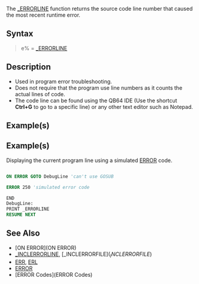 The [_ERRORLINE](_ERRORLINE) function returns the source code line number that caused the most recent runtime error.


## Syntax

> e% = [_ERRORLINE](_ERRORLINE)


## Description

* Used in program error troubleshooting.
* Does not require that the program use line numbers as it counts the actual lines of code.
* The code line can be found using the QB64 IDE (Use the shortcut **Ctrl+G** to go to a specific line) or any other text editor such as Notepad.


## Example(s)

## Example(s)
 Displaying the current program line using a simulated [ERROR](ERROR) code.

```vb

ON ERROR GOTO DebugLine 'can't use GOSUB 

ERROR 250 'simulated error code 

END 
DebugLine: 
PRINT _ERRORLINE 
RESUME NEXT 

```


## See Also

* [ON ERROR](ON ERROR)
* [_INCLERRORLINE](_INCLERRORLINE), [_INCLERRORFILE$](_INCLERRORFILE$)
* [ERR](ERR), [ERL](ERL)
* [ERROR](ERROR)
* [ERROR Codes](ERROR Codes)




